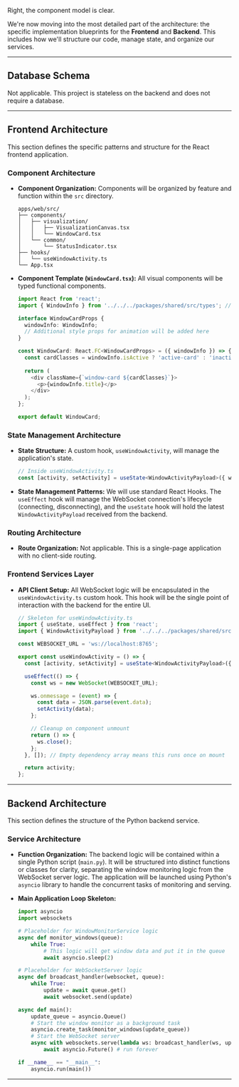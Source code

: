 Right, the component model is clear.

We're now moving into the most detailed part of the architecture: the specific implementation blueprints for the **Frontend** and **Backend**. This includes how we'll structure our code, manage state, and organize our services.

-----

## **Database Schema**

Not applicable. This project is stateless on the backend and does not require a database.

-----

## **Frontend Architecture**

This section defines the specific patterns and structure for the React frontend application.

### **Component Architecture**

  * **Component Organization:** Components will be organized by feature and function within the `src` directory.
    ```text
    apps/web/src/
    ├── components/
    │   ├── visualization/
    │   │   ├── VisualizationCanvas.tsx
    │   │   └── WindowCard.tsx
    │   └── common/
    │       └── StatusIndicator.tsx
    ├── hooks/
    │   └── useWindowActivity.ts
    └── App.tsx
    ```
  * **Component Template (`WindowCard.tsx`):** All visual components will be typed functional components.
    ```typescript
    import React from 'react';
    import { WindowInfo } from '../../../packages/shared/src/types'; // Path assuming shared types

    interface WindowCardProps {
      windowInfo: WindowInfo;
      // Additional style props for animation will be added here
    }

    const WindowCard: React.FC<WindowCardProps> = ({ windowInfo }) => {
      const cardClasses = windowInfo.isActive ? 'active-card' : 'inactive-card';
      
      return (
        <div className={`window-card ${cardClasses}`}>
          <p>{windowInfo.title}</p>
        </div>
      );
    };

    export default WindowCard;
    ```

### **State Management Architecture**

  * **State Structure:** A custom hook, `useWindowActivity`, will manage the application's state.
    ```typescript
    // Inside useWindowActivity.ts
    const [activity, setActivity] = useState<WindowActivityPayload>({ windows: [] });
    ```
  * **State Management Patterns:** We will use standard React Hooks. The `useEffect` hook will manage the WebSocket connection's lifecycle (connecting, disconnecting), and the `useState` hook will hold the latest `WindowActivityPayload` received from the backend.

### **Routing Architecture**

  * **Route Organization:** Not applicable. This is a single-page application with no client-side routing.

### **Frontend Services Layer**

  * **API Client Setup:** All WebSocket logic will be encapsulated in the `useWindowActivity.ts` custom hook. This hook will be the single point of interaction with the backend for the entire UI.
    ```typescript
    // Skeleton for useWindowActivity.ts
    import { useState, useEffect } from 'react';
    import { WindowActivityPayload } from '../../../packages/shared/src/types';

    const WEBSOCKET_URL = 'ws://localhost:8765';

    export const useWindowActivity = () => {
      const [activity, setActivity] = useState<WindowActivityPayload>({ windows: [] });

      useEffect(() => {
        const ws = new WebSocket(WEBSOCKET_URL);

        ws.onmessage = (event) => {
          const data = JSON.parse(event.data);
          setActivity(data);
        };

        // Cleanup on component unmount
        return () => {
          ws.close();
        };
      }, []); // Empty dependency array means this runs once on mount

      return activity;
    };
    ```

-----

## **Backend Architecture**

This section defines the structure of the Python backend service.

### **Service Architecture**

  * **Function Organization:** The backend logic will be contained within a single Python script (`main.py`). It will be structured into distinct functions or classes for clarity, separating the window monitoring logic from the WebSocket server logic. The application will be launched using Python's `asyncio` library to handle the concurrent tasks of monitoring and serving.

  * **Main Application Loop Skeleton:**

    ```python
    import asyncio
    import websockets

    # Placeholder for WindowMonitorService logic
    async def monitor_windows(queue):
        while True:
            # This logic will get window data and put it in the queue
            await asyncio.sleep(2) 

    # Placeholder for WebSocketServer logic
    async def broadcast_handler(websocket, queue):
        while True:
            update = await queue.get()
            await websocket.send(update)

    async def main():
        update_queue = asyncio.Queue()
        # Start the window monitor as a background task
        asyncio.create_task(monitor_windows(update_queue))
        # Start the WebSocket server
        async with websockets.serve(lambda ws: broadcast_handler(ws, update_queue), "localhost", 8765):
            await asyncio.Future() # run forever

    if __name__ == "__main__":
        asyncio.run(main())
    ```

-----

